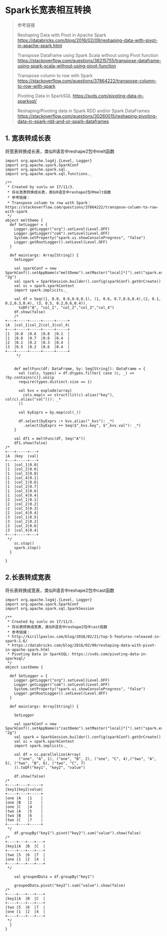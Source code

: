 # Spark长宽表相互转换

> 参考链接
> 
> Reshaping Data with Pivot in Apache Spark <https://databricks.com/blog/2016/02/09/reshaping-data-with-pivot-in-apache-spark.html>
>
> Transpose Dataframe using Spark Scala without using Pivot function <https://stackoverflow.com/questions/36215755/transpose-dataframe-using-spark-scala-without-using-pivot-function>
>
> Transpose column to row with Spark <https://stackoverflow.com/questions/37864222/transpose-column-to-row-with-spark>
>
> Pivoting Data in SparkSQL <https://svds.com/pivoting-data-in-sparksql/>
>
> Reshaping/Pivoting data in Spark RDD and/or Spark DataFrames <https://stackoverflow.com/questions/30260015/reshaping-pivoting-data-in-spark-rdd-and-or-spark-dataframes>

## 1. 宽表转成长表

将宽表转换成长表，类似R语言中reshape2包中melt函数

    
    import org.apache.log4j.{Level, Logger}
    import org.apache.spark.SparkConf
    import org.apache.spark.sql._
    import org.apache.spark.sql.functions._
    
    /**
     * Created by sunlu on 17/11/3.
     * 将长宽表转换成长表，类似R语言中reshape2包中melt函数
     * 参考链接：
     * Transpose column to row with Spark：https://stackoverflow.com/questions/37864222/transpose-column-to-row-with-spark
     */
    object meltDemo {
      def SetLogger = {
        Logger.getLogger("org").setLevel(Level.OFF)
        Logger.getLogger("com").setLevel(Level.OFF)
        System.setProperty("spark.ui.showConsoleProgress", "false")
        Logger.getRootLogger().setLevel(Level.OFF)
      }
    
      def main(args: Array[String]) {
        SetLogger
    
        val sparkConf = new SparkConf().setAppName(s"meltDemo").setMaster("local[*]").set("spark.executor.memory", "2g")
        val spark = SparkSession.builder().config(sparkConf).getOrCreate()
        val sc = spark.sparkContext
        import spark.implicits._
    
        val df = Seq((1, 0.0, 0.6,0.8,0.1), (1, 0.6, 0.7,0.6,0.4),(2, 0.1, 0.2,0.3,0.4), (3, 0.5, 0.2,0.6,0.4)).
          toDF("A", "col_1", "col_2","col_3","col_4")
        df.show(false)
        /*
    +---+-----+-----+-----+-----+
    |A  |col_1|col_2|col_3|col_4|
    +---+-----+-----+-----+-----+
    |1  |0.0  |0.6  |0.8  |0.1  |
    |1  |0.6  |0.7  |0.6  |0.4  |
    |2  |0.1  |0.2  |0.3  |0.4  |
    |3  |0.5  |0.2  |0.6  |0.4  |
    +---+-----+-----+-----+-----+
         */
    
    
        def meltFunc(df: DataFrame, by: Seq[String]): DataFrame = {
          val (cols, types) = df.dtypes.filter{ case (c, _) => !by.contains(c)}.unzip
          require(types.distinct.size == 1)
    
          val kvs = explode(array(
            cols.map(c => struct(lit(c).alias("key"), col(c).alias("val"))): _*
          ))
    
          val byExprs = by.map(col(_))
    
          df.select(byExprs :+ kvs.alias("_kvs"): _*)
            .select(byExprs ++ Seq($"_kvs.key", $"_kvs.val"): _*)
        }
    
        val df1 = meltFunc(df, Seq("A"))
        df1.show(false)
    /*
    +---+-----+---+
    |A  |key  |val|
    +---+-----+---+
    |1  |col_1|0.0|
    |1  |col_2|0.6|
    |1  |col_3|0.8|
    |1  |col_4|0.1|
    |1  |col_1|0.6|
    |1  |col_2|0.7|
    |1  |col_3|0.6|
    |1  |col_4|0.4|
    |2  |col_1|0.1|
    |2  |col_2|0.2|
    |2  |col_3|0.3|
    |2  |col_4|0.4|
    |3  |col_1|0.5|
    |3  |col_2|0.2|
    |3  |col_3|0.6|
    |3  |col_4|0.4|
    +---+-----+---+
     */
        sc.stop()
        spark.stop()
      }
    
    }
    
## 2.长表转成宽表

将长表转换成宽表，类似R语言中reshape2包中cast函数

    
    import org.apache.log4j.{Level, Logger}
    import org.apache.spark.SparkConf
    import org.apache.spark.sql.SparkSession
    
    /**
     * Created by sunlu on 17/11/3.
     * 将长表转换成宽表，类似R语言中reshape2包中cast函数
     * 参考链接：
     * http://kirillpavlov.com/blog/2016/02/21/top-5-features-released-in-spark-1.6/
     * https://databricks.com/blog/2016/02/09/reshaping-data-with-pivot-in-apache-spark.html
     * Pivoting Data in SparkSQL: https://svds.com/pivoting-data-in-sparksql/
     */
    object castDemo {
    
      def SetLogger = {
        Logger.getLogger("org").setLevel(Level.OFF)
        Logger.getLogger("com").setLevel(Level.OFF)
        System.setProperty("spark.ui.showConsoleProgress", "false")
        Logger.getRootLogger().setLevel(Level.OFF)
      }
    
      def main(args: Array[String]) {
    
        SetLogger
    
        val sparkConf = new SparkConf().setAppName(s"castDemo").setMaster("local[*]").set("spark.executor.memory", "2g")
        val spark = SparkSession.builder().config(sparkConf).getOrCreate()
        val sc = spark.sparkContext
        import spark.implicits._
    
        val df = sc.parallelize(Array(
          ("one", "A", 1), ("one", "B", 2), ("one", "C", 4),("two", "A", 5), ("two", "B", 6), ("two", "C", 7)
        )).toDF("key1", "key2", "value")
    
        df.show(false)
    /*
    +----+----+-----+
    |key1|key2|value|
    +----+----+-----+
    |one |A   |1    |
    |one |B   |2    |
    |one |C   |4    |
    |two |A   |5    |
    |two |B   |6    |
    |two |C   |7    |
    +----+----+-----+
     */
        df.groupBy("key1").pivot("key2").sum("value").show(false)
    /*
    +----+---+---+---+
    |key1|A  |B  |C  |
    +----+---+---+---+
    |two |5  |6  |7  |
    |one |1  |2  |4  |
    +----+---+---+---+
     */
    
        val groupedData = df.groupBy("key1")
    
        groupedData.pivot("key2").sum("value").show(false)
    /*
    +----+---+---+---+
    |key1|A  |B  |C  |
    +----+---+---+---+
    |two |5  |6  |7  |
    |one |1  |2  |4  |
    +----+---+---+---+
     */
      }
    }
